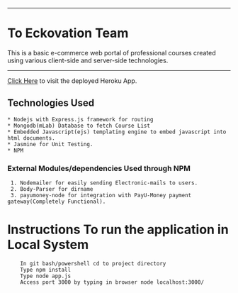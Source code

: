 
---
# To Eckovation Team
This is a basic e-commerce web portal of professional courses created using various client-side and server-side
technologies.

---

[Click Here](https://eckovation-demo.herokuapp.com/) to visit the deployed Heroku App.

  ## Technologies Used
  
    * Nodejs with Express.js framework for routing
    * Mongodb(mLab) Database to fetch Course List
    * Embedded Javascript(ejs) templating engine to embed javascript into html documents.
    * Jasmine for Unit Testing.
    * NPM
    
   ### External Modules/dependencies Used through NPM
   
     1. Nodemailer for easily sending Electronic-mails to users.
     2. Body-Parser for dirname
     3. payumoney-node for integration with PayU-Money payment gateway(Completely Functional).

# Instructions To run the application in Local System

        In git bash/powershell cd to project directory
        Type npm install
        Type node app.js 
        Access port 3000 by typing in browser node localhost:3000/
